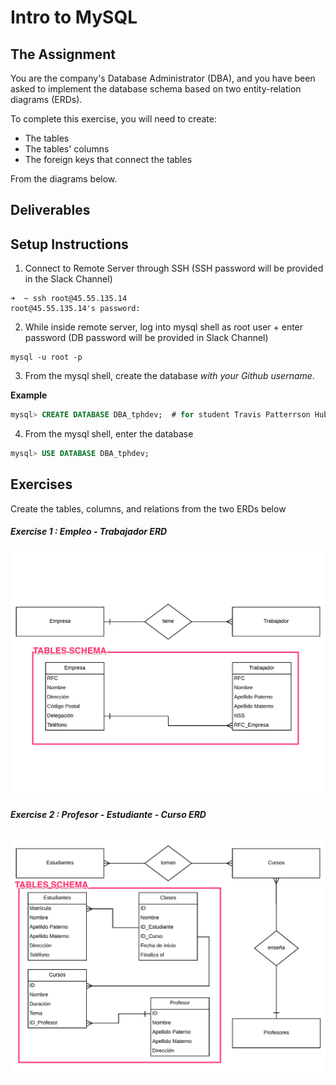# Intro to MySQL

## The Assignment

You are the company's Database Administrator (DBA), and you have been asked to implement the database schema based on two entity-relation diagrams (ERDs).

To complete this exercise, you will need to create:

  - The tables
  - The tables' columns
  - The foreign keys that connect the tables

From the diagrams below.

## Deliverables


## Setup Instructions

1. Connect to Remote Server through SSH (SSH password will be provided in the Slack Channel)

  ```
  ➜  ~ ssh root@45.55.135.14
  root@45.55.135.14's password:
  ```

2. While inside remote server, log into mysql shell as root user + enter password
   (DB password will be provided in Slack Channel)

  ```
  mysql -u root -p
  ```

3. From the mysql shell, create the database _with your Github username_.

  **Example**

  ```sql
  mysql> CREATE DATABASE DBA_tphdev;  # for student Travis Patterrson Hubbard, you need to create your own
  ```

4. From the mysql shell, enter the database

  ```sql
  mysql> USE DATABASE DBA_tphdev;   
  ```

## Exercises

  Create the tables, columns, and relations from the two ERDs below

  ##### Exercise 1 : Empleo - Trabajador ERD
  ![demos/E02.png](demos/E02-specific.png)

  ##### Exercise 2 : Profesor - Estudiante - Curso ERD
  ![demos/E03.png](demos/E03-specific.png)
